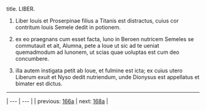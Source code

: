 title. LIBER.



1. Liber Iouis et Proserpinae filius a Titanis est distractus, cuius cor contritum Iouis Semele dedit in potionem.



2. ex eo praegnans cum esset facta, Iuno in Beroen nutricem Semeles se commutauit et ait, Alumna, pete a Ioue ut sic ad te ueniat quemadmodum ad Iunonem, ut scias quae uoluptas est cum deo concumbere.



3. illa autem instigata petit ab Ioue, et fulmine est icta; ex cuius utero Liberum exuit et Nyso dedit nutriendum, unde Dionysus est appellatus et bimater est dictus.



---

| --- | --- |
| previous: [166a](../166a/) | next: [168a](../168a/) |